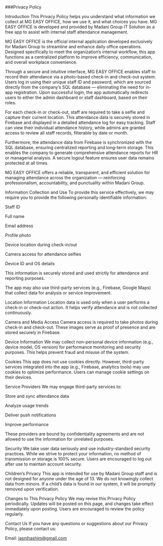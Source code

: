 ###Privacy Policy

Introduction
This Privacy Policy helps you understand what information we collect at MG EASY OFFICE, how we use it, and what choices you have. MG EASY OFFICE is developed and provided by Madani Group IT Solution as a free app to assist with internal staff attendance management.

MG EASY OFFICE is the official internal application developed exclusively for Madani Group to streamline and enhance daily office operations. Designed specifically to meet the organization’s internal workflow, this app functions as a centralized platform to improve efficiency, communication, and overall workplace convenience.

Through a secure and intuitive interface, MG EASY OFFICE enables staff to record their attendance via a photo-based check-in and check-out system. Users log in using their unique staff ID and password, which are sourced directly from the company’s SQL database — eliminating the need for in-app registration. Upon successful login, the app automatically redirects users to either the admin dashboard or staff dashboard, based on their roles.

For each check-in or check-out, staff are required to take a selfie and capture their current location. This attendance data is securely stored in Firebase and displayed in a detailed attendance log for easy tracking. Staff can view their individual attendance history, while admins are granted access to review all staff records, filterable by date or month.

Furthermore, the attendance data from Firebase is synchronized with the SQL database, ensuring centralized reporting and long-term storage. This enables the company to generate comprehensive attendance reports for HR or managerial analysis. A secure logout feature ensures user data remains protected at all times.

MG EASY OFFICE offers a reliable, transparent, and efficient solution for managing attendance across the organization — reinforcing professionalism, accountability, and punctuality within Madani Group.

Information Collection and Use
To provide this service effectively, we may require you to provide the following personally identifiable information:

Staff ID

Full name

Email address

Profile photo

Device location during check-in/out

Camera access for attendance selfies

Device ID and OS details

This information is securely stored and used strictly for attendance and reporting purposes.

The app may also use third-party services (e.g., Firebase, Google Maps) that collect data for analysis or service improvement.

Location Information
Location data is used only when a user performs a check-in or check-out action. It helps verify attendance and is not collected continuously.

Camera and Media Access
Camera access is required to take photos during check-in and check-out. These images serve as proof of presence and are stored securely in Firebase.

Device Information
We may collect non-personal device information (e.g., device model, OS version) for performance monitoring and security purposes. This helps prevent fraud and misuse of the system.

Cookies
This app does not use cookies directly. However, third-party services integrated into the app (e.g., Firebase, analytics tools) may use cookies to optimize performance. Users can manage cookie settings on their devices.

Service Providers
We may engage third-party services to:

Store and sync attendance data

Analyze usage trends

Deliver push notifications

Improve performance

These providers are bound by confidentiality agreements and are not allowed to use the information for unrelated purposes.

Security
We take user data seriously and use industry-standard security practices. While we strive to protect your information, no method of transmission or storage is 100% secure. Users are encouraged to log out after use to maintain account security.

Children’s Privacy
This app is intended for use by Madani Group staff and is not designed for anyone under the age of 13. We do not knowingly collect data from minors. If a child’s data is found in our system, it will be promptly removed upon verification.

Changes to This Privacy Policy
We may revise this Privacy Policy periodically. Updates will be posted on this page, and changes take effect immediately upon posting. Users are encouraged to review the policy regularly.

Contact Us
If you have any questions or suggestions about our Privacy Policy, please contact us:

Email: jasnihashim@gmail.com
